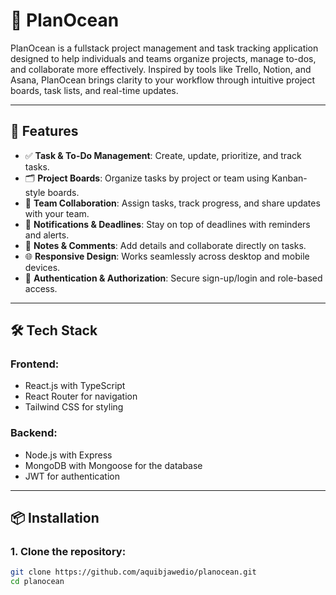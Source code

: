 # 🌊 PlanOcean

PlanOcean is a fullstack project management and task tracking application designed to help individuals and teams organize projects, manage to-dos, and collaborate more effectively. Inspired by tools like Trello, Notion, and Asana, PlanOcean brings clarity to your workflow through intuitive project boards, task lists, and real-time updates.

---

## 🚀 Features

- ✅ **Task & To-Do Management**: Create, update, prioritize, and track tasks.
- 🗂️ **Project Boards**: Organize tasks by project or team using Kanban-style boards.
- 👥 **Team Collaboration**: Assign tasks, track progress, and share updates with your team.
- 🔔 **Notifications & Deadlines**: Stay on top of deadlines with reminders and alerts.
- 📝 **Notes & Comments**: Add details and collaborate directly on tasks.
- 🌐 **Responsive Design**: Works seamlessly across desktop and mobile devices.
- 🔐 **Authentication & Authorization**: Secure sign-up/login and role-based access.

---

## 🛠️ Tech Stack

### Frontend:
- React.js with TypeScript
- React Router for navigation
- Tailwind CSS for styling

### Backend:
- Node.js with Express
- MongoDB with Mongoose for the database
- JWT for authentication

---

## 📦 Installation

### 1. Clone the repository:
```bash
git clone https://github.com/aquibjawedio/planocean.git
cd planocean

